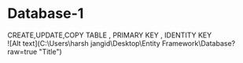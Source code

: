 # Database-1
CREATE,UPDATE,COPY TABLE , PRIMARY KEY , IDENTITY KEY </br>
![Alt text](C:\Users\harsh jangid\Desktop\Entity Framework\Database?raw=true "Title")

